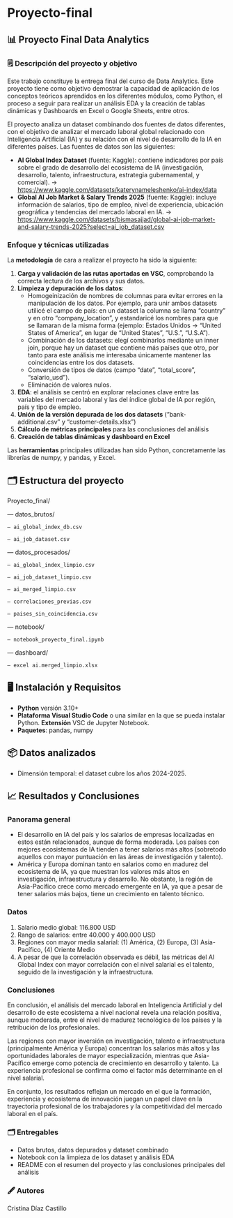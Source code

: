 # Proyecto-final

## 📊 Proyecto Final Data Analytics

### 🗒️ Descripción del proyecto y objetivo

Este trabajo constituye la entrega final del curso de Data Analytics. Este proyecto tiene como objetivo demostrar la capacidad de aplicación de los conceptos teóricos aprendidos en los diferentes módulos, como Python, el proceso a seguir para realizar un análisis EDA y la creación de tablas dinámicas y Dashboards en Excel o Google Sheets, entre otros.

El proyecto analiza un dataset combinando dos fuentes de datos diferentes, con el objetivo de analizar el mercado laboral global relacionado con Inteligencia Artificial (IA) y su relación con el nivel de desarrollo de la IA en diferentes países. Las fuentes de datos son las siguientes:

- **AI Global Index Dataset** (fuente: Kaggle): contiene indicadores por país sobre el grado de desarrollo del ecosistema de IA (investigación, desarrollo, talento, infraestructura, estrategia gubernamental, y comercial). → https://www.kaggle.com/datasets/katerynameleshenko/ai-index/data
- **Global AI Job Market & Salary Trends 2025** (fuente: Kaggle): incluye información de salarios, tipo de empleo, nivel de experiencia, ubicación geográfica y tendencias del mercado laboral en IA. → https://www.kaggle.com/datasets/bismasajjad/global-ai-job-market-and-salary-trends-2025?select=ai_job_dataset.csv

### Enfoque y técnicas utilizadas

La **metodología** de cara a realizar el proyecto ha sido la siguiente:

1. **Carga y validación de las rutas aportadas en VSC**, comprobando la correcta lectura de los archivos y sus datos.
2. **Limpieza y depuración de los datos**:
    - Homogeinización de nombres de columnas para evitar errores en la manipulación de los datos. Por ejemplo, para unir ambos datasets utilicé el campo de país: en un dataset la columna se llama “country” y en otro “company_location”, y estandaricé los nombres para que se llamaran de la misma forma (ejemplo: Estados Unidos → “United States of America”, en lugar de “United States”, “U.S.”, “U.S.A”).
    - Combinación de los datasets: elegí combinarlos mediante un inner join, porque hay un dataset que contiene más países que otro, por tanto para este análisis me interesaba únicamente mantener las coincidencias entre los dos datasets.
    - Conversión de tipos de datos (campo “date”, “total_score”, “salario_usd”).
    - Eliminación de valores nulos.
3. **EDA**: el análisis se centró en explorar relaciones clave entre las variables del mercado laboral y las del índice global de IA por región, país y tipo de empleo.
4. **Unión de la versión depurada de los dos datasets** (”bank-additional.csv” y “customer-details.xlsx”)
5. **Cálculo de métricas principales** para las conclusiones del análisis
6. **Creación de tablas dinámicas y dashboard en Excel**

Las **herramientas** principales utilizadas han sido Python, concretamente las librerías de numpy, y pandas, y Excel.

## 🗂️ Estructura del proyecto

Proyecto_final/

— datos_brutos/

    — ai_global_index_db.csv

    — ai_job_dataset.csv

— datos_procesados/

    — ai_global_index_limpio.csv

    — ai_job_dataset_limpio.csv

    — ai_merged_limpio.csv

    — correlaciones_previas.csv

    — paises_sin_coincidencia.csv

— notebook/

    — notebook_proyecto_final.ipynb

— dashboard/

    — excel ai.merged_limpio.xlsx

## 🖥️ Instalación y Requisitos

- **Python** versión 3.10+
- **Plataforma Visual Studio Code** o una similar en la que se pueda instalar Python. **Extensión** VSC de Jupyter Notebook.
- **Paquetes**: pandas, numpy

## 📦 Datos analizados

- Dimensión temporal: el dataset cubre los años 2024-2025.

## 📈 Resultados y Conclusiones

### **Panorama general**

- El desarrollo en IA del país y los salarios de empresas localizadas en estos están relacionados, aunque de forma moderada. Los países con mejores ecosistemas de IA tienden a tener salarios más altos (sobretodo aquellos con mayor puntuación en las áreas de investigación y talento).
- América y Europa dominan tanto en salarios como en madurez del ecosistema de IA, ya que muestran los valores más altos en investigación, infraestructura y desarrollo. No obstante, la región de Asia-Pacífico crece como mercado emergente en IA, ya que a pesar de tener salarios más bajos, tiene un crecimiento en talento técnico.

### **Datos**

1. Salario medio global: 116.800 USD
2. Rango de salarios: entre 40.000 y 400.000 USD
3. Regiones con mayor media salarial: (1) América, (2) Europa, (3) Asia-Pacífico, (4) Oriente Medio
4. A pesar de que la correlación observada es débil, las métricas del AI Global Index con mayor correlación con el nivel salarial es el talento, seguido de la investigación y la infraestructura.

### Conclusiones

En conclusión, el análisis del mercado laboral en Inteligencia Artificial y del desarrollo de este ecosistema a nivel nacional revela una relación positiva, aunque moderada, entre el nivel de madurez tecnológica de los países y la retribución de los profesionales. 

Las regiones con mayor inversión en investigación, talento e infraestructura (principalmente América y Europa) concentran los salarios más altos y las oportunidades laborales de mayor especialización, mientras que Asia-Pacífico emerge como potencia de crecimiento en desarrollo y talento. La experiencia profesional se confirma como el factor más determinante en el nivel salarial. 

En conjunto, los resultados reflejan un mercado en el que la formación, experiencia y ecosistema de innovación juegan un papel clave en la trayectoria profesional de los trabajadores y la competitividad del mercado laboral en el país.

### 🗂️ Entregables

- Datos brutos, datos depurados y dataset combinado
- Notebook con la limpieza de los dataset y análisis EDA
- README con el resumen del proyecto y las conclusiones principales del análisis

### 🖋️ Autores

Cristina Díaz Castillo
